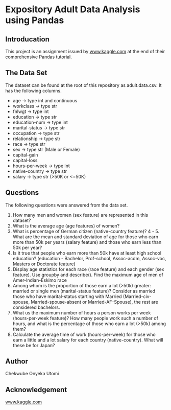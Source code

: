 # Expository Adult Data Analysis using Pandas

## Introducation
This project is an assignment issued by www.kaggle.com at the end of their comprehensive Pandas tutorial.

## The Data Set
The dataset can be found at the root of this repository as adult.data.csv. It has the following columns.
- age -> type int and continuous
- workclass -> type str
- fnlwgt -> type int
- education -> type str
- education-num -> type int
- marital-status -> type str
- occupation -> type str
- relationship -> type str
- race -> type str
- sex -> type str (Male or Female)
- capital-gain
- capital-loss
- hours-per-week -> type int
- native-country -> type str
- salary -> type str (>50K or <=50K)

## Questions
The following questions were answered from the data set.
1. How many men and women (sex feature) are represented in this dataset?
2. What is the average age (age features) of women?
3. What is percentage of German citizen (native-country feature)?
4 - 5. What are the mean and standard deviation of age for those who earn more than 50k per years (salary feature) and those who earn less than 50k per year?
6. Is it true that people who earn more than 50k have at least high school education? (education - Bachelor, Prof-school, Assoc-acdm, Assoc-voc, Masters or Doctorate feature)
7. Display age statistics for each race (race feature) and each gender (sex feature). Use groupby and describe(). Find the maximum age of men of Amer-Indian-Eskimo race
8. Among whom is the proportion of those earn a lot (>50k) greater: married or single men (marital-status feature)? Consider as married those who have marital-status starting with Married (Married-civ-spouse, Married-spouse-absent or Married-AF-Spouse), the rest are considered bachelors.
9. What us the maximum number of hours a person works per week (hours-per-week feature)? How many people work such a number of hours, and what is the percentage of those who earn a lot (>50k) among them?
10. Calculate the average time of work (hours-per-week) for those who earn a little and a lot salary for each country (native-country). What will these be for Japan?

## Author
Chekwube Onyeka Utomi

## Acknowledgement
www.kaggle.com